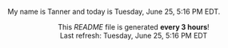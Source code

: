 My name is Tanner and today is Tuesday, June 25, 5:16 PM EDT.

<p align="center">This <i>README</i> file is generated <b>every 3 hours</b>!</br>Last refresh: Tuesday, June 25, 5:16 PM EDT<br /></p>
